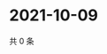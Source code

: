 # 2021-10-09

共 0 条

<!-- BEGIN -->
<!-- 最后更新时间 Sat Oct 09 2021 18:16:05 GMT+0800 (China Standard Time) -->

<!-- END -->
